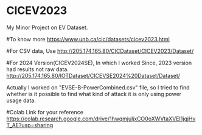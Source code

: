 # CICEV2023
My Minor Project on EV Dataset.

#To know more
https://www.unb.ca/cic/datasets/cicev2023.html

#For CSV data, Use
http://205.174.165.80/CICDataset/CICEV2023/Dataset/

#For 2024 Version(CICEV2024SE), In which I worked Since, 2023 version had results not raw data.
http://205.174.165.80/IOTDataset/CICEVSE2024%20Dataset/Dataset/

Actually I worked on "EVSE-B-PowerCombined.csv" file, so I tried to find whether is it possible to find what kind of attack it is only using power usage data.

#Colab Link for your reference
https://colab.research.google.com/drive/1hwqmjuljxCO0oXWVtaXVEI1jgjHvT_AE?usp=sharing
